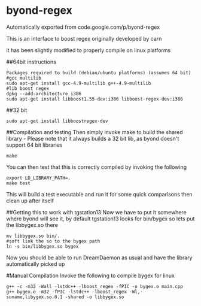 # byond-regex
Automatically exported from code.google.com/p/byond-regex

This is an interface to boost regex originally developed by carn

it has been slightly modified to properly compile on linux platforms

##64bit instructions

    Packages required to build (debian/ubuntu platforms) (assumes 64 bit)
    #gcc multilib
    sudo apt-get install gcc-4.9-multilib g++-4.9-multilib
    #lib boost regex
    dpkg --add-architecture i386
    sudo apt-get install libboost1.55-dev:i386 libboost-regex-dev:i386

##32 bit
    
    sudo apt-get install libboostregex-dev

##Compilation and testing
Then simply invoke make to build the shared library - Please note that it always builds a 32 bit lib, as byond doesn't support 64 bit libraries

    make

You can then test that this is correctly compiled by invoking the following

    export LD_LIBRARY_PATH=.
    make test

This will build a test executable and run it for some quick comparisons then clean up after itself

##Getting this to work with tgstation13
Now we have to put it somewhere where byond will see it, by default tgstation13 looks for bin/bygex so lets put the libbygex.so there

    mv libbygex.so bin/.
    #soft link the so to the bygex path
    ln -s bin/libbygex.so bygex 

Now you should be able to run DreamDaemon as usual and have the library automatically picked up

#Manual Compilation
Invoke the following to compile bygex for linux

    g++ -c -m32 -Wall -lstdc++ -lboost_regex -fPIC -o bygex.o main.cpp
    g++ bygex.o -m32 -fPIC -lstdc++ -lboost_regex -Wl,-soname,libygex.so.0.1 -shared -o libbygex.so
